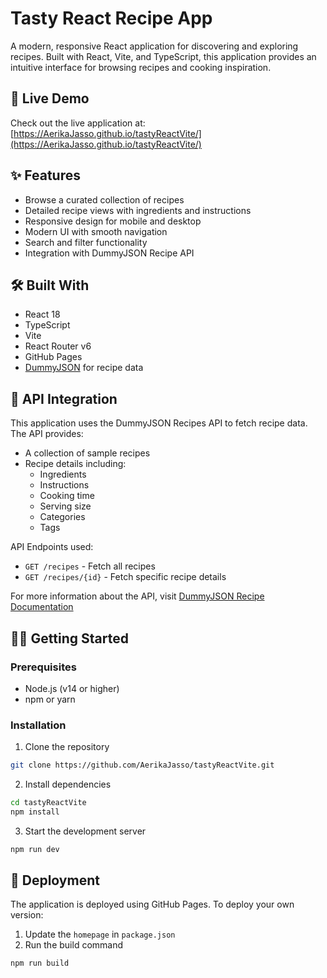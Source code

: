 # Tasty React Recipe App

A modern, responsive React application for discovering and exploring recipes. Built with React, Vite, and TypeScript, this application provides an intuitive interface for browsing recipes and cooking inspiration.

## 🚀 Live Demo

Check out the live application at: [https://AerikaJasso.github.io/tastyReactVite/](https://AerikaJasso.github.io/tastyReactVite/)

## ✨ Features

- Browse a curated collection of recipes
- Detailed recipe views with ingredients and instructions
- Responsive design for mobile and desktop
- Modern UI with smooth navigation
- Search and filter functionality
- Integration with DummyJSON Recipe API

## 🛠️ Built With

- React 18
- TypeScript
- Vite
- React Router v6
- GitHub Pages
- [DummyJSON](https://dummyjson.com/docs/recipes) for recipe data

## 📡 API Integration

This application uses the DummyJSON Recipes API to fetch recipe data. The API provides:

- A collection of sample recipes
- Recipe details including:
  - Ingredients
  - Instructions
  - Cooking time
  - Serving size
  - Categories
  - Tags

API Endpoints used:
- `GET /recipes` - Fetch all recipes
- `GET /recipes/{id}` - Fetch specific recipe details

For more information about the API, visit [DummyJSON Recipe Documentation](https://dummyjson.com/docs/recipes)

## 🏃‍♀️ Getting Started

### Prerequisites

- Node.js (v14 or higher)
- npm or yarn

### Installation

1. Clone the repository
```bash
git clone https://github.com/AerikaJasso/tastyReactVite.git
```

2. Install dependencies
```bash
cd tastyReactVite
npm install
```

3. Start the development server
```bash
npm run dev
```

## 🚀 Deployment

The application is deployed using GitHub Pages. To deploy your own version:

1. Update the `homepage` in `package.json`
2. Run the build command
```bash
npm run build
```
